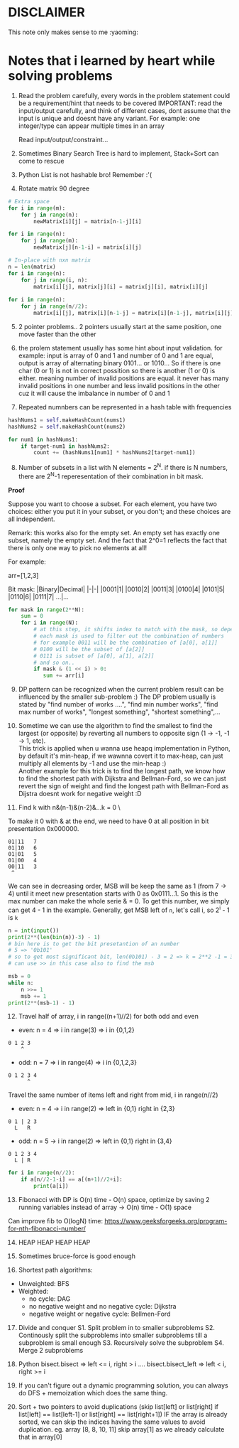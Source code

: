 # DISCLAIMER
This note only makes sense to me :yaoming: 

# Notes that i learned by heart while solving problems
1. Read the problem carefully, every words in the problem statement could be a requirement/hint that needs to be covered
IMPORTANT: read the input/output carefully, and think of different cases, dont assume that the input is unique and doesnt have any variant. For example: one integer/type can appear multiple times in an array

   Read input/output/constraint...

2. Sometimes Binary Search Tree is hard to implement, Stack+Sort can come to rescue 

3. Python List is not hashable bro! Remember :'(

4. Rotate matrix 90 degree
```python
# Extra space
for i in range(m):
    for j in range(n):
        newMatrix[i][j] = matrix[n-1-j][i]

for i in range(n):
    for j in range(m):
        newMatrix[j][n-1-i] = matrix[i][j]

# In-place with nxn matrix
n = len(matrix)        
for i in range(n):
    for j in range(i, n):
        matrix[i][j], matrix[j][i] = matrix[j][i], matrix[i][j]
                
for i in range(n):
    for j in range(n//2):
        matrix[i][j], matrix[i][n-1-j] = matrix[i][n-1-j], matrix[i][j]
```

5. 2 pointer problems.. 2 pointers usually start at the same position, one move faster than the other

6. the prolem statement usually has some hint about input validation. for example: input is array of 0 and 1 and number of 0 and 1 are equal, output is array of alternating binary 0101... or 1010... So if there is one char (0 or 1) is not in correct possition so there is another (1 or 0) is either. meaning number of invalid positions are equal. it never has many invalid positions in one number and less invalid positions in the other cuz it will cause the imbalance in number of 0 and 1

7. Repeated numnbers can be represented in a hash table with frequencies 
```python
hashNums1 = self.makeHashCount(nums1)
hashNums2 = self.makeHashCount(nums2)

for num1 in hashNums1:
    if target-num1 in hashNums2:
        count += (hashNums1[num1] * hashNums2[target-num1])
```

8. Number of subsets in a list with N elements = 2<sup>N</sup>. if there is N numbers, there are 2<sup>N</sup>-1 reperesentation of their combination in bit mask. 

**Proof**

Suppose you want to choose a subset. For each element, you have two choices: either you put it in your subset, or you don't; and these choices are all independent.

Remark: this works also for the empty set. An empty set has exactly one subset, namely the empty set. And the fact that 2^0=1 reflects the fact that there is only one way to pick no elements at all!

For example:

arr=[1,2,3]

Bit mask:
|Binary|Decimal|
|-|-|
|0001|1|
|0010|2|
|0011|3|
|0100|4|
|0101|5|
|0110|6|
|0111|7|
...|...
```python
for mask in range(2**N):
    sum = 0
    for i in range(N): 
        # at this step, it shifts index to match with the mask, so depends on the mask it will get combination of 1 or 2 or 3 elements together
        # each mask is used to filter out the combination of numbers
        # for example 0011 will be the combination of [a[0], a[1]]
        # 0100 will be the subset of [a[2]]
        # 0111 is subset of [a[0], a[1], a[2]]
        # and so on..
        if mask & (1 << i) > 0:
           sum += arr[i] 
```

9. DP pattern can be recognized when the current problem result can be influenced by the smaller sub-problem :) The DP problem usually is stated by "find number of works ....", "find min number works", "find max number of works", "longest something", "shortest something",...

10. Sometime we can use the algorithm to find the smallest to find the largest (or opposite) by reverting all numbers to opposite sign (1 -> -1, -1 -> 1, etc). \
This trick is applied when u wanna use heapq implementation in Python, by default it's min-heap, if we wawnna covert it to max-heap, can just multiply all elements by -1 and use the min-heap :) \
Another example for this trick is to find the longest path, we know how to find the shortest path with Dijkstra and Bellman-Ford, so we can just revert the sign of weight and find the longest path with Bellman-Ford as Dijstra doesnt work for negative weight :D 

11. Find k with n&(n-1)&(n-2)&...k = 0 \

To make it 0 with & at the end, we need to have 0 at all position in bit presentation 0x000000.
```
01|11   7
01|10   6
01|01   5
01|00   4
00|11   3
 ^
```
We can see in decreasing order, MSB will be keep the same as 1 (from 7 -> 4) until it meet new presentation starts with 0 as 0x0111...1. So this is the max number can make the whole serie & = 0. To get this number, we simply can get 4 - 1 in the example. Generally, get MSB left of `n`, let's call i, so 2<sup>i</sup> - 1 is `k` 

```python
n = int(input())
print(2**(len(bin(n))-3) - 1)
# bin here is to get the bit presetantion of an number
# 5 => '0b101'
# so to get most significant bit, len(0b101) - 3 = 2 => k = 2**2 -1 = 3
# can use >> in this case also to find the msb

msb = 0
while n:
	n >>= 1
	msb += 1
print(2**(msb-1) - 1)
```

12. Travel half of array, i in range((n+1)//2) for both odd and even
- even: n = 4 => i in range(3) => i in {0,1,2}
```
0 1 2 3
    ^
```
- odd: n = 7 => i in range(4) => i in {0,1,2,3}
```
0 1 2 3 4
      ^
```
Travel the same number of items left and right from mid, i in range(n//2)
- even: n = 4 -> i in range(2) => left in {0,1}  right in {2,3}
```
0 1 | 2 3
  L   R 
```
- odd: n = 5 -> i in range(2) => left in {0,1} right in {3,4}
```
0 1 2 3 4
  L | R 
```

```python
for i in range(n//2):
    if a[n//2-1-i] == a[(n+1)//2+i]:
        print(a[i])
```

13. Fibonacci with DP is O(n) time - O(n) space, optimize by saving 2 running variables instead of array -> O(n) time - O(1) space

Can improve fib to O(logN) time: https://www.geeksforgeeks.org/program-for-nth-fibonacci-number/

14. HEAP HEAP HEAP HEAP

15. Sometimes bruce-force is good enough

16. Shortest path algorithms: 
- Unweighted: BFS
- Weighted: 
    - no cycle: DAG
    - no negative weight and no negative cycle: Dijkstra
    - negative weight or negative cycle: Bellmen-Ford 

17. Divide and conquer
S1. Split problem in to smaller subproblems
S2. Continously split the subproblems into smaller subproblems till a subproblem is small enough
S3. Recursively solve the subproblem
S4. Merge 2 subproblems

18. Python bisect.bisect => left <= i, right > i .... bisect.bisect_left => left < i, right >= i

19. If you can't figure out a dynamic programming solution, you can always do DFS + memoization which does the same thing.

20. Sort + two pointers to avoid duplications (skip list[left] or list[right] if list[left] == list[left-1] or list[right] == list[right+1])
    IF the array is already sorted, we can skip the indices having the same values to avoid duplication. eg. array [8, 8, 10, 11] skip array[1] as we already calculate that in array[0]


